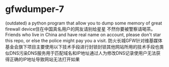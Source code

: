 # gfwdumper-7
 (outdated) a python program that allow you to dump some memory of great firewall device住在中国真名用户的网友请别给星星 不然你要被警察请喝茶。Friends who live in China and have real name on account, please don't star this repo, or else the police might pay you a visit. 防火长城GFW针对维基媒体基金会旗下项目主要使用以下技术手段进行封锁封锁其他网站所用的技术手段也类似DNS污染DNS服务用于匹配域名和IP地址通过人为修改DNS记录使用户无法获得正确的IP地址导致网站无法打开如果
